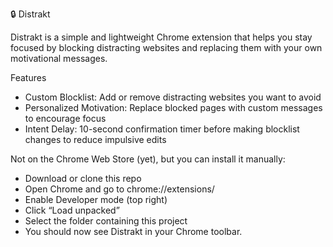 🔒 Distrakt

Distrakt is a simple and lightweight Chrome extension that helps you stay focused by blocking distracting websites and replacing them with your own motivational messages.

Features
- Custom Blocklist: Add or remove distracting websites you want to avoid
- Personalized Motivation: Replace blocked pages with custom messages to encourage focus
- Intent Delay: 10-second confirmation timer before making blocklist changes to reduce impulsive edits

Not on the Chrome Web Store (yet), but you can install it manually:
- Download or clone this repo
- Open Chrome and go to chrome://extensions/
- Enable Developer mode (top right)
- Click “Load unpacked”
- Select the folder containing this project
- You should now see Distrakt in your Chrome toolbar.
